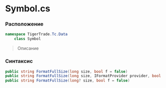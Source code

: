 
# Symbol.cs
### Расположение
```csharp
namespace TigerTrade.Tc.Data  
    class Symbol
```

> Описание

### Синтаксис
```csharp
public string FormatFullSize(long size, bool f = false)
public string FormatFullSize(long size, IFormatProvider provider, bool f = false)
public string FormatFullSize(long? size, bool f = false)
```
